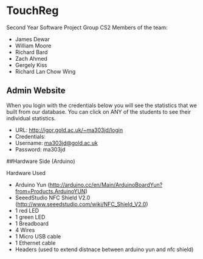 # TouchReg
Second Year Software Project
Group CS2
Members of the team:
- James Dewar
- William Moore
- Richard Bard
- Zach Ahmed
- Gergely Kiss
- Richard Lan Chow Wing

## Admin Website 

When you login with the credentials below you will see the statistics that we built from our database.
You can click on ANY of the students to see their individual statistics. 
- URL: http://igor.gold.ac.uk/~ma303jd/login
- Credentials: 
- Username: ma303jd@gold.ac.uk 
- Password: ma303jd


##Hardware Side (Arduino)


Hardware Used
-  Arduino Yun (http://arduino.cc/en/Main/ArduinoBoardYun?from=Products.ArduinoYUN)
- SeeedStudio NFC Shield V2.0 (http://www.seeedstudio.com/wiki/NFC_Shield_V2.0)
-  1 red LED
-  1 green LED
- 1 Breadboard
- 4 Wires
- 1 Micro USB cable
- 1 Ethernet cable
- Headers (used to extend distnace between arduino yun and nfc shield)

